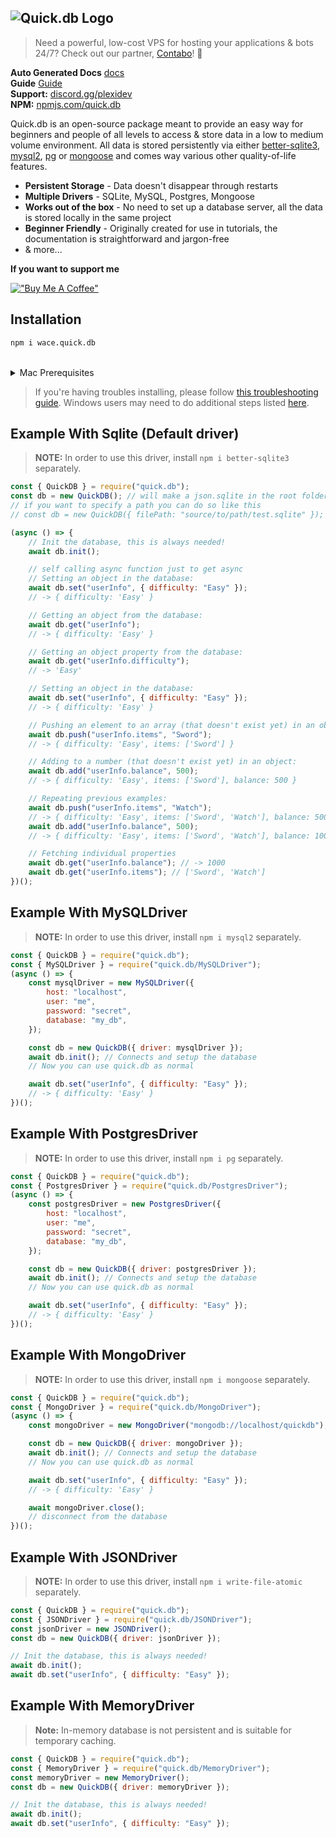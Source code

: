 ## ![Quick.db Logo](https://www.plexidev.org/quickdb.png)

> Need a powerful, low-cost VPS for hosting your applications & bots 24/7? Check out our partner, [Contabo](https://www.tkqlhce.com/click-8950879-15301134)! 🎉

**Auto Generated Docs** [docs](https://docs.plexidev.org/classes/index.QuickDB.html) <br>
**Guide** [Guide](https://quickdb.js.org/en/introduction/) <br>
**Support:** [discord.gg/plexidev](https://discord.gg/plexidev) <br>
**NPM:** [npmjs.com/quick.db](https://www.npmjs.com/package/quick.db)

Quick.db is an open-source package meant to provide an easy way for beginners and people of all levels to access & store data in a low to medium volume environment. All data is stored persistently via either [better-sqlite3](https://github.com/JoshuaWise/better-sqlite3), [mysql2](https://www.npmjs.com/package/mysql2), [pg](https://www.npmjs.com/package/pg) or [mongoose](https://www.npmjs.com/package/mongoose) and comes way various other quality-of-life features.

-   **Persistent Storage** - Data doesn't disappear through restarts
-   **Multiple Drivers** - SQLite, MySQL, Postgres, Mongoose
-   **Works out of the box** - No need to set up a database server, all the data is stored locally in the same project
-   **Beginner Friendly** - Originally created for use in tutorials, the documentation is straightforward and jargon-free
-   & more...

**If you want to support me**

[!["Buy Me A Coffee"](https://www.buymeacoffee.com/assets/img/custom_images/orange_img.png)](https://www.buymeacoffee.com/zelak)

## Installation

```bash
npm i wace.quick.db
```

<br>
<details>
<summary>Mac Prerequisites</summary>
<br>

```bash
1. Install XCode
2. Run `npm i -g node-gyp` in terminal
3. Run `node-gyp --python /path/to/python` in terminal
```

</details>

> If you're having troubles installing, please follow [this troubleshooting guide](https://github.com/JoshuaWise/better-sqlite3/blob/master/docs/troubleshooting.md).
> Windows users may need to do additional steps listed [here](https://github.com/JoshuaWise/better-sqlite3/blob/master/docs/troubleshooting.md).

## Example With Sqlite (Default driver)

> **NOTE:** In order to use this driver, install `npm i better-sqlite3` separately.

```js
const { QuickDB } = require("quick.db");
const db = new QuickDB(); // will make a json.sqlite in the root folder
// if you want to specify a path you can do so like this
// const db = new QuickDB({ filePath: "source/to/path/test.sqlite" });

(async () => {
    // Init the database, this is always needed!
    await db.init();

    // self calling async function just to get async
    // Setting an object in the database:
    await db.set("userInfo", { difficulty: "Easy" });
    // -> { difficulty: 'Easy' }

    // Getting an object from the database:
    await db.get("userInfo");
    // -> { difficulty: 'Easy' }

    // Getting an object property from the database:
    await db.get("userInfo.difficulty");
    // -> 'Easy'

    // Setting an object in the database:
    await db.set("userInfo", { difficulty: "Easy" });
    // -> { difficulty: 'Easy' }

    // Pushing an element to an array (that doesn't exist yet) in an object:
    await db.push("userInfo.items", "Sword");
    // -> { difficulty: 'Easy', items: ['Sword'] }

    // Adding to a number (that doesn't exist yet) in an object:
    await db.add("userInfo.balance", 500);
    // -> { difficulty: 'Easy', items: ['Sword'], balance: 500 }

    // Repeating previous examples:
    await db.push("userInfo.items", "Watch");
    // -> { difficulty: 'Easy', items: ['Sword', 'Watch'], balance: 500 }
    await db.add("userInfo.balance", 500);
    // -> { difficulty: 'Easy', items: ['Sword', 'Watch'], balance: 1000 }

    // Fetching individual properties
    await db.get("userInfo.balance"); // -> 1000
    await db.get("userInfo.items"); // ['Sword', 'Watch']
})();
```

## Example With MySQLDriver

> **NOTE:** In order to use this driver, install `npm i mysql2` separately.

```js
const { QuickDB } = require("quick.db");
const { MySQLDriver } = require("quick.db/MySQLDriver");
(async () => {
    const mysqlDriver = new MySQLDriver({
        host: "localhost",
        user: "me",
        password: "secret",
        database: "my_db",
    });

    const db = new QuickDB({ driver: mysqlDriver });
    await db.init(); // Connects and setup the database
    // Now you can use quick.db as normal

    await db.set("userInfo", { difficulty: "Easy" });
    // -> { difficulty: 'Easy' }
})();
```

## Example With PostgresDriver

> **NOTE:** In order to use this driver, install `npm i pg` separately.

```js
const { QuickDB } = require("quick.db");
const { PostgresDriver } = require("quick.db/PostgresDriver");
(async () => {
    const postgresDriver = new PostgresDriver({
        host: "localhost",
        user: "me",
        password: "secret",
        database: "my_db",
    });

    const db = new QuickDB({ driver: postgresDriver });
    await db.init(); // Connects and setup the database
    // Now you can use quick.db as normal

    await db.set("userInfo", { difficulty: "Easy" });
    // -> { difficulty: 'Easy' }
})();
```

## Example With MongoDriver

> **NOTE:** In order to use this driver, install `npm i mongoose` separately.

```js
const { QuickDB } = require("quick.db");
const { MongoDriver } = require("quick.db/MongoDriver");
(async () => {
    const mongoDriver = new MongoDriver("mongodb://localhost/quickdb");

    const db = new QuickDB({ driver: mongoDriver });
    await db.init(); // Connects and setup the database
    // Now you can use quick.db as normal

    await db.set("userInfo", { difficulty: "Easy" });
    // -> { difficulty: 'Easy' }

    await mongoDriver.close();
    // disconnect from the database
})();
```

## Example With JSONDriver

> **NOTE:** In order to use this driver, install `npm i write-file-atomic` separately.

```js
const { QuickDB } = require("quick.db");
const { JSONDriver } = require("quick.db/JSONDriver");
const jsonDriver = new JSONDriver();
const db = new QuickDB({ driver: jsonDriver });

// Init the database, this is always needed!
await db.init();
await db.set("userInfo", { difficulty: "Easy" });
```

## Example With MemoryDriver

> **Note:** In-memory database is not persistent and is suitable for temporary caching.

```js
const { QuickDB } = require("quick.db");
const { MemoryDriver } = require("quick.db/MemoryDriver");
const memoryDriver = new MemoryDriver();
const db = new QuickDB({ driver: memoryDriver });

// Init the database, this is always needed!
await db.init();
await db.set("userInfo", { difficulty: "Easy" });
```
